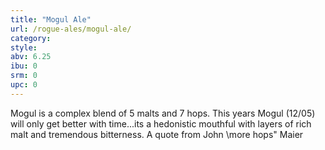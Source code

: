 ```yaml
---
title: "Mogul Ale"
url: /rogue-ales/mogul-ale/
category: 
style: 
abv: 6.25
ibu: 0
srm: 0
upc: 0
---
```

Mogul is a complex blend of 5 malts and 7 hops. This years Mogul (12/05) will only get better with time...its a hedonistic mouthful with layers of rich malt and tremendous bitterness. A quote from John \more hops\" Maier
